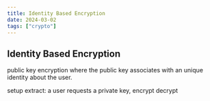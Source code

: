```yaml
---
title: Identity Based Encryption
date: 2024-03-02
tags: ["crypto"]
---
```


## Identity Based Encryption

public key encryption where the public key associates with an unique identity about the user.  

setup
extract: a user requests a private key, 
encrypt
decrypt